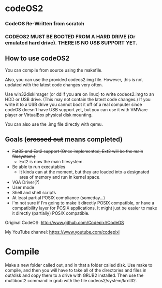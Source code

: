 # codeOS2
### CodeOS Re-Written from scratch

### CODEOS2 MUST BE BOOTED FROM A HARD DRIVE (Or emulated hard drive). THERE IS NO USB SUPPORT YET.

## How to use codeOS2

You can compile from source using the makefile.

Also, you can use the provided codeos2.img file. However, this is not updated with the latest code changes very often.

Use win32diskimager (or dd if you are on linux) to write codeos2.img to an HDD or USB drive. (This may not contain the latest code changes.) If you write it to a USB drive you cannot boot it off of a real computer since codeOS doesn't have USB support yet, but you can use it with VMWare player or VirtualBox physical disk mounting.

You can also use the .img file directly with qemu.

## Goals (~~crossed out~~ means completed)

* ~~Fat32 and Ext2 support (Once implemented, Ext2 will be the main filesystem.)~~
    * Ext2 is now the main filesystem.
* Be able to run executables
    * It kinda can at the moment, but they are loaded into a designated area of memory and run in kernel space.
* VGA Driver(?)
* User mode
* Shell and shell scripts
* At least partial POSIX compliance (someday...)
 * I'm not sure if I'm going to make it directly POSIX compatible, or have a compatibility layer for POSIX applications. It might just be easier to make it directly (partially) POSIX compatible.

Original CodeOS: http://www.github.com/Codepixl/CodeOS

My YouTube channel:
https://www.youtube.com/codepixl

# Compile
Make a new folder called out, and in that a folder called disk.
Use make to compile, and then you will have to take all of the directories and files in out/disk and copy them to a drive with GRUB2 installed. Then use the multiboot2 command in grub with the file codeos2/system/krnl32.
